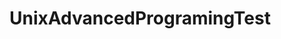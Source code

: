 # UnixAdvancedProgramingTest

<Unix Advanced Programming>
<Unix Network Programming Vol1>
<Unix Network Programming Vol2>